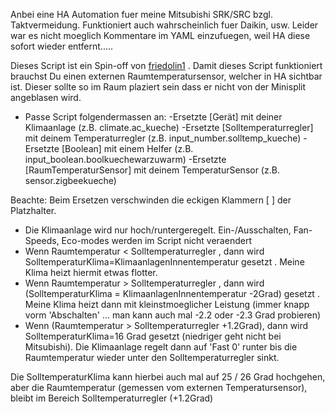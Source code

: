 Anbei eine HA Automation fuer meine Mitsubishi SRK/SRC  bzgl. Taktvermeidung. Funktioniert auch wahrscheinlich fuer Daikin, usw. 
Leider war es nicht moeglich Kommentare im YAML einzufuegen, weil HA diese sofort wieder entfernt..... 


Dieses Script ist ein Spin-off von [friedolin1](https://akkudoktor.net/u/friedolin1) .   Damit dieses Script funktioniert brauchst Du einen externen Raumtemperatursensor, welcher in HA sichtbar ist. Dieser sollte so im Raum plaziert sein dass er nicht von der Minisplit angeblasen wird.

* Passe Script folgendermassen an:
-Ersetzte [Gerät] mit deiner Klimaanlage (z.B. climate.ac_kueche) 
-Ersetzte [Solltemperaturregler] mit deinem Temperaturregler (z.B. input_number.solltemp_kueche)
-Ersetzte [Boolean] mit einem Helfer (z.B. input_boolean.boolkuechewarzuwarm)
-Ersetzte [RaumTemperaturSensor] mit deinem TemperaturSensor (z.B. sensor.zigbeekueche)

Beachte: Beim Ersetzen verschwinden die eckigen Klammern [  ] der Platzhalter.

* Die Klimaanlage wird nur hoch/runtergeregelt. Ein-/Ausschalten, Fan-Speeds, Eco-modes werden im Script nicht veraendert
* Wenn Raumtemperatur < Solltemperaturregler , dann wird SolltemperaturKlima=KlimaanlagenInnentemperatur gesetzt . Meine Klima heizt hiermit etwas flotter.
* Wenn Raumtemperatur > Solltemperaturregler  , dann wird (SolltemperaturKlima = KlimaanlagenInnentemperatur -2Grad)  gesetzt .  Meine Klima heizt dann mit kleinstmoeglicher Leistung (immer knapp vorm 'Abschalten'  ... man kann auch mal -2.2 oder -2.3 Grad probieren)
*  Wenn (Raumtemperatur > Solltemperaturregler +1.2Grad), dann wird SolltemperaturKlima=16 Grad gesetzt (niedriger geht nicht bei Mitsubishi). Die Klimaanlage regelt dann auf 'Fast 0' runter bis die Raumtemperatur wieder unter den Solltemperaturregler sinkt.

Die SolltemperaturKlima kann hierbei auch mal auf 25 / 26 Grad hochgehen, aber die Raumtemperatur (gemessen vom externen Temperatursensor), bleibt im Bereich  Solltemperaturregler (+1.2Grad)  

